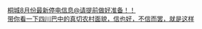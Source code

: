   
[桐城8月份最新停电信息@请提前做好准备！！](http://www.dianyue.me/archives/899/6qicxse1jlv45v6z/)  
[带你看一下四川巴中的真切农村面貌，信也好，不信而罢，就是这样](http://www.dianyue.me/archives/178/q9chdg74x44mjpdl/)